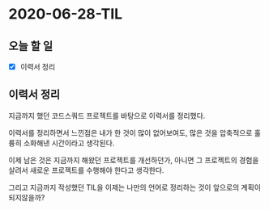# 2020-06-28-TIL

## 오늘 할 일

- [x] 이력서 정리

## 이력서 정리

지금까지 했던 코드스쿼드 프로젝트를 바탕으로 이력서를 정리했다.

이력서를 정리하면서 느낀점은 내가 한 것이 많이 없어보여도, 많은 것을 압축적으로 훌륭히 소화해낸 시간이라고 생각된다.

이제 남은 것은 지금까지 해왔던 프로젝트를 개선하던가, 아니면 그 프로젝트의 경험을 살려서 새로운 프로젝트를 수행해야 한다고 생각한다.

그리고 지금까지 작성했던 TIL을 이제는 나만의 언어로 정리하는 것이 앞으로의 계획이 되지않을까?


